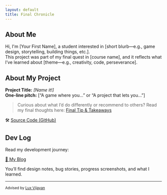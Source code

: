 ```yaml
---
layout: default
title: Final Chronicle
---
```


## About Me

Hi, I'm [Your First Name], a student interested in [short blurb—e.g., game design, storytelling, building things, etc.].  
This project was part of my final quest in [course name], and it reflects what I’ve learned about [theme—e.g., creativity, code, perseverance].

## About My Project

**Project Title:** *[Name it!]*   
**One-line pitch:** [“A game where you…” or “A project that lets you…”]

> Curious about what I’d do differently or recommend to others? Read my final thoughts here: [Final Tip & Takeaways](_posts/2025-05-23-tip.md)

🛠️ [Source Code (GitHub)](https://github.com/YOURUSERNAME/YOURPROJECT)  

## Dev Log

Read my development journey:  

[📝 My Blog](blog.html)

You’ll find design notes, bug stories, progress screenshots, and what I learned.

---

<small>Advised by [Lux Vijayan](mailto:laxmiv2@illinois.edu)</small>
